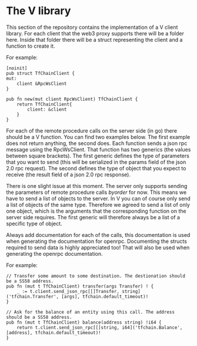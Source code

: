 # The V library

This section of the repository contains the implementation of a V client library. For each client that the web3 proxy supports there will be a folder here. Inside that folder there will be a struct representing the client and a function to create it.

For example:

```
[noinit]
pub struct TfChainClient {
mut:
	client &RpcWsClient
}

pub fn new(mut client RpcWsClient) TfChainClient {
	return TfChainClient{
		client: &client
	}
}
```

For each of the remote procedure calls on the server side (in go) there should be a V function. You can find two examples below. The first example does not return anything, the second does. Each function sends a json rpc message using the RpcWsClient. That function has two generics (the values between square brackets). The first generic defines the type of parameters that you want to send (this will be serialized in the params field of the json 2.0 rpc request). The second defines the type of object that you expect to receive (the result field of a json 2.0 rpc response).

There is one slight issue at this moment. The server only supports sending the parameters of remote procedure calls $by order$ for now. This means we have to send a list of objects to the server. In V you can of course only send a list of objects of the same type. Therefore we agreed to send a list of only one object, which is the arguments that the corresponding function on the server side requires. The first generic will therefore always be a list of a specific type of object.

Always add documentation for each of the calls, this documentation is used when generating the documentation for openrpc. Documenting the structs required to send data is highly appreciated too! That will also be used when generating the openrpc documentation. 

For example:
```
// Transfer some amount to some destination. The destionation should be a SS58 address.
pub fn (mut t TfChainClient) transfer(args Transfer) ! {
	_ := t.client.send_json_rpc[[]Transfer, string]('tfchain.Transfer', [args], tfchain.default_timeout)!
}

// Ask for the balance of an entity using this call. The address should be a SS58 address.
pub fn (mut t TfChainClient) balance(address string) !i64 {
	return t.client.send_json_rpc[[]string, i64]('tfchain.Balance', [address], tfchain.default_timeout)!
}

```

